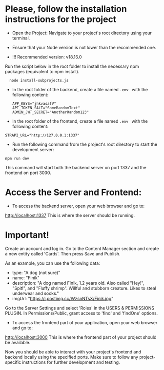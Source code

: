 # Please, follow the installation instructions for the project

- Open the Project: Navigate to your project's root directory using your terminal.

- Ensure that your Node version is not lower than the recommended one.
- !!! Recommended version: v18.16.0

Run the script below in the root folder to install the necessary npm packages (equivalent to npm install).

```
  node install-subprojects.js
```

- In the root folder of the backend, create a file named `.env ` with the following content:

  ```
  APP_KEYS="jhkvasafV"
  API_TOKEN_SALT="SomeRandomText"
  ADMIN_JWT_SECRET="AnotherRandom123"
  ```

- In the root folder of the frontend, create a file named `.env ` with the following content:

```
STRAPI_URL="http://127.0.0.1:1337"
```
  
- Run the following command from the project's root directory to start the development server:

```
npm run dev
```

This command will start both the backend server on port 1337 and the frontend on port 3000.

# Access the Server and Frontend:

- To access the backend server, open your web browser and go to:

[http://localhost:1337](http://localhost:1337)
This is where the server should be running. 

# Important!
  Create an account and log in.
Go to the Content Manager section and create a new entity called 'Cards'. Then press Save and Publish.

As an example, you can use the following data:
- type: "A dog (not sure)"
- name: "Finik"
- description: "A dog named Finik, 1.2 years old. Also called "Hey!", "Spit!", and "Fluffy shrimp". Willful and stubborn creature. Likes to steal underwear and socks."
- imgUrl: "https://i.postimg.cc/WzsnNTsX/Finik.jpg"

Go to the Server Settings and select 'Roles' in the USERS & PERMISSIONS PLUGIN. In Permissions/Public, grant access to 'find' and 'findOne' options.


- To access the frontend part of your application, open your web browser and go to:

[http://localhost:3000](http://localhost:3000)
This is where the frontend part of your project should be available.

Now you should be able to interact with your project's frontend and backend locally using the specified ports. Make sure to follow any project-specific instructions for further development and testing.

